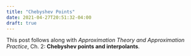 ```yaml
---
title: "Chebyshev Points"
date: 2021-04-27T20:51:32-04:00
draft: true
---
```


This post follows along with *Approximation Theory and Approximation Practice*, Ch. 2: **Chebyshev points and interpolants**.
